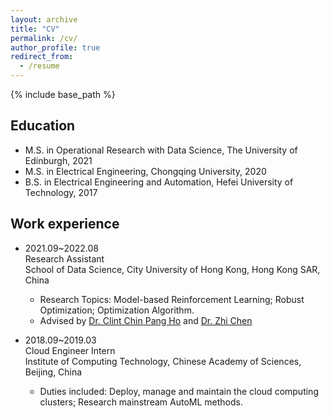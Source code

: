 ```yaml
---
layout: archive
title: "CV"
permalink: /cv/
author_profile: true
redirect_from:
  - /resume
---
```


{% include base_path %}

## Education
* M.S. in Operational Research with Data Science, The University of Edinburgh, 2021
* M.S. in Electrical Engineering, Chongqing University, 2020
* B.S. in Electrical Engineering and Automation, Hefei University of Technology, 2017


## Work experience
* 2021.09~2022.08 <br> Research Assistant <br> School of Data Science, City University of Hong Kong, Hong Kong SAR, China
  * Research Topics: Model-based Reinforcement Learning; Robust Optimization; Optimization Algorithm.
  * Advised by [Dr. Clint Chin Pang Ho](https://sites.google.com/view/clint-chin-pang-ho/home) and [Dr. Zhi Chen](https://sites.google.com/view/z-chen/home)

* 2018.09~2019.03 <br> Cloud Engineer Intern <br> Institute of Computing Technology, Chinese Academy of Sciences, Beijing, China
  * Duties included: Deploy, manage and maintain the cloud computing clusters; Research mainstream AutoML methods.
  
  
<!---
* 2022.09~present <br> Research Assistant <br> Machine Intelligence Laboratory (MiLAB), Westlake University, Hangzhou, China
  * Research Topics: Deep Reinforcement Learning; Robust Reinforcement Learning; Offline Learning.
  * Advised by [Dr. Donglin Wang](https://milab.westlake.edu.cn/index.html)

Talks
======
  <ul>{% for post in site.talks %}
    {% include archive-single-talk-cv.html %}
  {% endfor %}</ul>
  
Teaching
======
  <ul>{% for post in site.teaching %}
    {% include archive-single-cv.html %}
  {% endfor %}</ul>
-->

